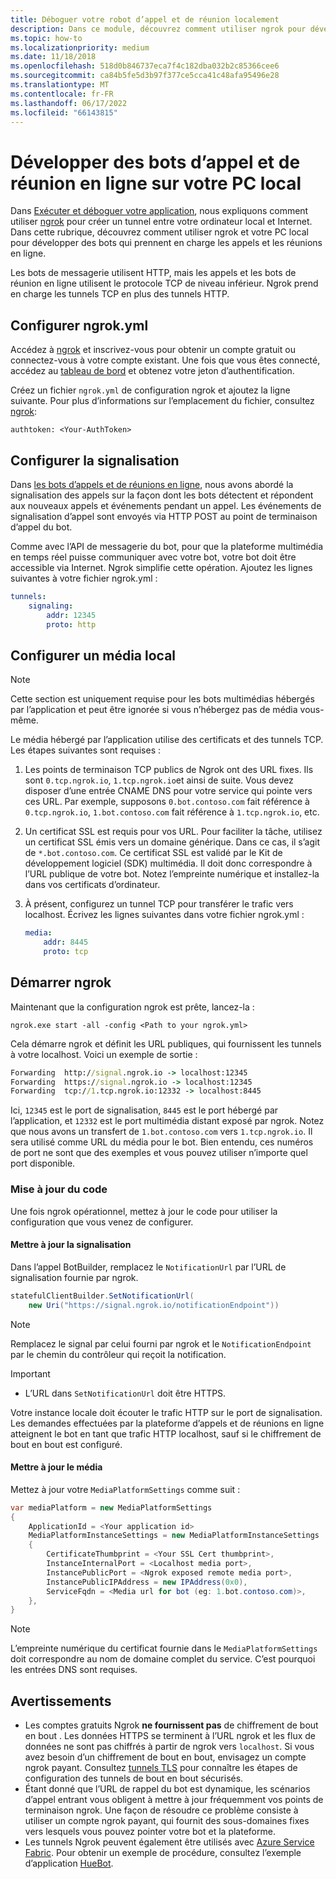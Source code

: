 ```yaml
---
title: Déboguer votre robot d’appel et de réunion localement
description: Dans ce module, découvrez comment utiliser ngrok pour développer des appels et des bots de réunion en ligne sur votre PC local.
ms.topic: how-to
ms.localizationpriority: medium
ms.date: 11/18/2018
ms.openlocfilehash: 518d0b846737eca7f4c182dba032b2c85366cee6
ms.sourcegitcommit: ca84b5fe5d3b97f377ce5cca41c48afa95496e28
ms.translationtype: MT
ms.contentlocale: fr-FR
ms.lasthandoff: 06/17/2022
ms.locfileid: "66143815"
---
```

# <a name="develop-calling-and-online-meeting-bots-on-your-local-pc"></a>Développer des bots d’appel et de réunion en ligne sur votre PC local

Dans [Exécuter et déboguer votre application](../../concepts/build-and-test/debug.md), nous expliquons comment utiliser [ngrok](https://ngrok.com) pour créer un tunnel entre votre ordinateur local et Internet. Dans cette rubrique, découvrez comment utiliser ngrok et votre PC local pour développer des bots qui prennent en charge les appels et les réunions en ligne.

Les bots de messagerie utilisent HTTP, mais les appels et les bots de réunion en ligne utilisent le protocole TCP de niveau inférieur. Ngrok prend en charge les tunnels TCP en plus des tunnels HTTP.

## <a name="configure-ngrokyml"></a>Configurer ngrok.yml

Accédez à [ngrok](https://ngrok.com) et inscrivez-vous pour obtenir un compte gratuit ou connectez-vous à votre compte existant. Une fois que vous êtes connecté, accédez au [tableau de bord](https://dashboard.ngrok.com) et obtenez votre jeton d’authentification.

Créez un fichier `ngrok.yml` de configuration ngrok et ajoutez la ligne suivante. Pour plus d’informations sur l’emplacement du fichier, consultez [ngrok](https://ngrok.com/docs#config):

  `authtoken: <Your-AuthToken>`

## <a name="set-up-signaling"></a>Configurer la signalisation

Dans [les bots d’appels et de réunions en ligne](./calls-meetings-bots-overview.md), nous avons abordé la signalisation des appels sur la façon dont les bots détectent et répondent aux nouveaux appels et événements pendant un appel. Les événements de signalisation d’appel sont envoyés via HTTP POST au point de terminaison d’appel du bot.

Comme avec l’API de messagerie du bot, pour que la plateforme multimédia en temps réel puisse communiquer avec votre bot, votre bot doit être accessible via Internet. Ngrok simplifie cette opération. Ajoutez les lignes suivantes à votre fichier ngrok.yml :

```yaml
tunnels:
    signaling:
        addr: 12345
        proto: http
```

## <a name="set-up-local-media"></a>Configurer un média local

> [!NOTE]
> Cette section est uniquement requise pour les bots multimédias hébergés par l’application et peut être ignorée si vous n’hébergez pas de média vous-même.

Le média hébergé par l’application utilise des certificats et des tunnels TCP. Les étapes suivantes sont requises :

1. Les points de terminaison TCP publics de Ngrok ont des URL fixes. Ils sont `0.tcp.ngrok.io`, `1.tcp.ngrok.io`et ainsi de suite. Vous devez disposer d’une entrée CNAME DNS pour votre service qui pointe vers ces URL. Par exemple, supposons `0.bot.contoso.com` fait référence à `0.tcp.ngrok.io`, `1.bot.contoso.com` fait référence à `1.tcp.ngrok.io`, etc.
2. Un certificat SSL est requis pour vos URL. Pour faciliter la tâche, utilisez un certificat SSL émis vers un domaine générique. Dans ce cas, il s’agit de `*.bot.contoso.com`. Ce certificat SSL est validé par le Kit de développement logiciel (SDK) multimédia. Il doit donc correspondre à l’URL publique de votre bot. Notez l’empreinte numérique et installez-la dans vos certificats d’ordinateur.
3. À présent, configurez un tunnel TCP pour transférer le trafic vers localhost. Écrivez les lignes suivantes dans votre fichier ngrok.yml :

    ```yaml
    media:
        addr: 8445
        proto: tcp
    ```

## <a name="start-ngrok"></a>Démarrer ngrok

Maintenant que la configuration ngrok est prête, lancez-la :

  `ngrok.exe start -all -config <Path to your ngrok.yml>`

Cela démarre ngrok et définit les URL publiques, qui fournissent les tunnels à votre localhost. Voici un exemple de sortie :

```cmd
Forwarding  http://signal.ngrok.io -> localhost:12345
Forwarding  https://signal.ngrok.io -> localhost:12345
Forwarding  tcp://1.tcp.ngrok.io:12332 -> localhost:8445
```

Ici, `12345` est le port de signalisation, `8445` est le port hébergé par l’application, et `12332` est le port multimédia distant exposé par ngrok. Notez que nous avons un transfert de `1.bot.contoso.com` vers `1.tcp.ngrok.io`. Il sera utilisé comme URL du média pour le bot. Bien entendu, ces numéros de port ne sont que des exemples et vous pouvez utiliser n’importe quel port disponible.

### <a name="update-code"></a>Mise à jour du code

Une fois ngrok opérationnel, mettez à jour le code pour utiliser la configuration que vous venez de configurer.

#### <a name="update-signaling"></a>Mettre à jour la signalisation

Dans l’appel BotBuilder, remplacez le `NotificationUrl` par l’URL de signalisation fournie par ngrok.

```csharp
statefulClientBuilder.SetNotificationUrl(
    new Uri("https://signal.ngrok.io/notificationEndpoint"))
```

> [!NOTE]
> Remplacez le signal par celui fourni par ngrok et le `NotificationEndpoint` par le chemin du contrôleur qui reçoit la notification.

> [!IMPORTANT]
>
> * L’URL dans `SetNotificationUrl` doit être HTTPS.
>
> Votre instance locale doit écouter le trafic HTTP sur le port de signalisation. Les demandes effectuées par la plateforme d’appels et de réunions en ligne atteignent le bot en tant que trafic HTTP localhost, sauf si le chiffrement de bout en bout est configuré.

#### <a name="update-media"></a>Mettre à jour le média

Mettez à jour votre `MediaPlatformSettings` comme suit :

```csharp
var mediaPlatform = new MediaPlatformSettings
{
    ApplicationId = <Your application id>
    MediaPlatformInstanceSettings = new MediaPlatformInstanceSettings
    {
        CertificateThumbprint = <Your SSL Cert thumbprint>,
        InstanceInternalPort = <Localhost media port>,
        InstancePublicPort = <Ngrok exposed remote media port>,
        InstancePublicIPAddress = new IPAddress(0x0),
        ServiceFqdn = <Media url for bot (eg: 1.bot.contoso.com)>,
    },
}
```

> [!NOTE]
> L’empreinte numérique du certificat fournie dans le `MediaPlatformSettings` doit correspondre au nom de domaine complet du service. C’est pourquoi les entrées DNS sont requises.

## <a name="caveats"></a>Avertissements

* Les comptes gratuits Ngrok **ne fournissent pas** de chiffrement de bout en bout . Les données HTTPS se terminent à l’URL ngrok et les flux de données ne sont pas chiffrés à partir de ngrok vers `localhost`. Si vous avez besoin d’un chiffrement de bout en bout, envisagez un compte ngrok payant. Consultez [tunnels TLS](https://ngrok.com/docs#tls) pour connaître les étapes de configuration des tunnels de bout en bout sécurisés.
* Étant donné que l’URL de rappel du bot est dynamique, les scénarios d’appel entrant vous obligent à mettre à jour fréquemment vos points de terminaison ngrok. Une façon de résoudre ce problème consiste à utiliser un compte ngrok payant, qui fournit des sous-domaines fixes vers lesquels vous pouvez pointer votre bot et la plateforme.
* Les tunnels Ngrok peuvent également être utilisés avec [Azure Service Fabric](/azure/service-fabric/service-fabric-overview). Pour obtenir un exemple de procédure, consultez l’exemple d’application [HueBot](https://github.com/microsoftgraph/microsoft-graph-comms-samples/tree/master/Samples/V1.0Samples/LocalMediaSamples/HueBot/HueBot).
